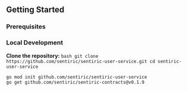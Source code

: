 ## Getting Started

### Prerequisites

### Local Development

**Clone the repository:**
    ```bash
    git clone https://github.com/sentiric/sentiric-user-service.git
    cd sentiric-user-service
    ```

```
go mod init github.com/sentiric/sentiric-user-service
go get github.com/sentiric/sentiric-contracts@v0.1.9
```